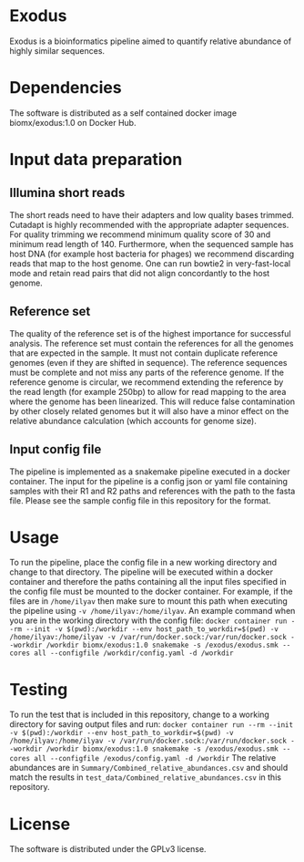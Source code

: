 # Exodus
Exodus is a bioinformatics pipeline aimed to quantify relative abundance of highly similar sequences.
# Dependencies
The software is distributed as a self contained docker image biomx/exodus:1.0 on Docker Hub.
# Input data preparation
## Illumina short reads
The short reads need to have their adapters and low quality bases trimmed. Cutadapt is highly recommended with the appropriate adapter sequences. For quality trimming we recommend minimum quality score of 30 and minimum read length of 140.
Furthermore, when the sequenced sample has host DNA (for example host bacteria for phages) we recommend discarding reads that map to the host genome. One can run bowtie2 in very-fast-local mode and retain read pairs that did not align concordantly to the host genome.

## Reference set
The quality of the reference set is of the highest importance for successful analysis. The reference set must contain the references for all the genomes that are expected in the sample. It must not contain duplicate reference genomes (even if they are shifted in sequence). The reference sequences must be complete and not miss any parts of the reference genome. If the reference genome is circular, we recommend extending the reference by the read length (for example 250bp) to allow for read mapping to the area where the genome has been linearized. This will reduce false contamination by other closely related genomes but it will also have a minor effect on the relative abundance calculation (which accounts for genome size).

## Input config file
The pipeline is implemented as a snakemake pipeline executed in a docker container. The input for the pipeline is a config json or yaml file containing samples with their R1 and R2 paths and references with the path to the fasta file. Please see the sample config file in this repository for the format.

# Usage
To run the pipeline, place the config file in a new working directory and change to that directory. The pipeline will be executed within a docker container and therefore the paths containing all the input files specified in the config file must be mounted to the docker container. For example, if the files are in `/home/ilyav` then make sure to mount this path when executing the pipeline using `-v /home/ilyav:/home/ilyav`. An example command when you are in the working directory with the config file:
```docker container run --rm --init -v $(pwd):/workdir --env host_path_to_workdir=$(pwd) -v /home/ilyav:/home/ilyav -v /var/run/docker.sock:/var/run/docker.sock --workdir /workdir biomx/exodus:1.0 snakemake -s /exodus/exodus.smk --cores all --configfile /workdir/config.yaml -d /workdir```

# Testing
To run the test that is included in this repository, change to a working directory for saving output files and run:
```docker container run --rm --init -v $(pwd):/workdir --env host_path_to_workdir=$(pwd) -v /home/ilyav:/home/ilyav -v /var/run/docker.sock:/var/run/docker.sock --workdir /workdir biomx/exodus:1.0 snakemake -s /exodus/exodus.smk --cores all --configfile /exodus/config.yaml -d /workdir```
The relative abundances are in `Summary/Combined_relative_abundances.csv` and should match the results in `test_data/Combined_relative_abundances.csv` in this repository.

# License
The software is distributed under the GPLv3 license.
